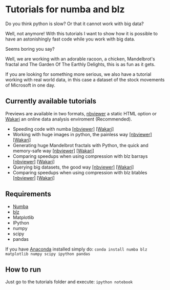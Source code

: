 Tutorials for numba and blz
============================

Do you think python is slow? Or that it cannot work with big data? 

Well, not anymore! With this tutorials I want to show how it is possible to have an astonishingly fast code while you work with big data.

Seems boring you say? 

Well, we are working with an adorable racoon, a chicken, Mandelbrot's fractal and The Garden Of The Earthly Delights, this is as fun as it gets.

If you are looking for something more serious, we also have a tutorial working with real world data, in this case a dataset of the stock movements of Microsoft in one day.

Currently available tutorials
--------------------------

Previews are available in two formats, [nbviewer](http://nbviewer.ipython.org) a static HTML option or [Wakari](https://www.wakari.io/) an online data analysis enviroment (Recommended).

* Speeding code with numba [[nbviewer]](http://nbviewer.ipython.org/github/pjimenezmateo/numba-blz-tutorials/blob/master/Numba.ipynb) [[Wakari]](https://www.wakari.io/sharing/bundle/pjimenezmateo/Numba)
* Working with huge images in python, the painless way [[nbviewer]](http://nbviewer.ipython.org/github/pjimenezmateo/numba-blz-tutorials/blob/master/Numba%20and%20blz.ipynb) [[Wakari]](https://www.wakari.io/sharing/bundle/pjimenezmateo/Numba_and_blz)
* Generating huge Mandelbrot fractals with Python, the quick and memory-safe way [[nbviewer]](http://nbviewer.ipython.org/github/pjimenezmateo/numba-blz-tutorials/blob/master/Generating%20huge%20Mandelbrot's%20fractals.ipynb) [[Wakari]](https://www.wakari.io/sharing/bundle/pjimenezmateo/Generating_huge_Mandelbrots_fractals)
* Comparing speedups when using compression with blz barrays [[nbviewer]](http://nbviewer.ipython.org/github/pjimenezmateo/numba-blz-tutorials/blob/master/Barray%20benchmarks.ipynb) [[Wakari]](https://www.wakari.io/sharing/bundle/pjimenezmateo/Benchmarks)
* Querying big datasets, the good way [[nbviewer]](http://nbviewer.ipython.org/github/pjimenezmateo/numba-blz-tutorials/blob/master/Bid%20Data.ipynb) [[Wakari]](https://www.wakari.io/sharing/bundle/pjimenezmateo/Bid_Data)
* Comparing speedups when using compression with blz btables [[nbviewer]](http://nbviewer.ipython.org/github/pjimenezmateo/numba-blz-tutorials/blob/master/Btable%20benchmarks.ipynb) [[Wakari]](https://www.wakari.io/sharing/bundle/pjimenezmateo/Btable_benchmarks)

Requirements
----------
* [Numba](https://github.com/numba/numba)
* [blz](https://github.com/ContinuumIO/blz)
* Matplotlib
* IPython
* numpy
* scipy
* pandas

If you have [Anaconda](https://store.continuum.io/cshop/anaconda/) installed simply do:
```conda install numba blz matplotlib numpy scipy ipython pandas```

How to run
-----------
Just go to the tutorials folder and execute: ```ipython notebook```
